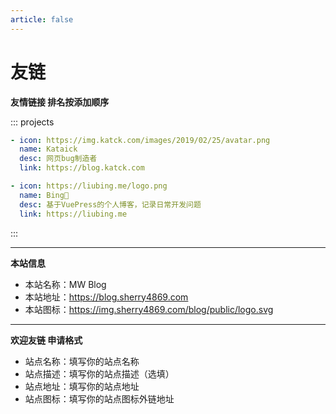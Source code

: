 ```yaml
---
article: false
---
```


# 友链

**友情链接 排名按添加顺序**

::: projects
```yaml
- icon: https://img.katck.com/images/2019/02/25/avatar.png
  name: Kataick
  desc: 网页bug制造者
  link: https://blog.katck.com

- icon: https://liubing.me/logo.png
  name: Bing🐣
  desc: 基于VuePress的个人博客，记录日常开发问题
  link: https://liubing.me
```
:::

---

**本站信息**

- 本站名称：MW Blog
- 本站地址：https://blog.sherry4869.com
- 本站图标：https://img.sherry4869.com/blog/public/logo.svg

---

**欢迎友链 申请格式**

- 站点名称：填写你的站点名称
- 站点描述：填写你的站点描述（选填）
- 站点地址：填写你的站点地址
- 站点图标：填写你的站点图标外链地址